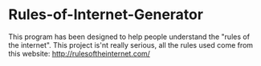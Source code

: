 # Rules-of-Internet-Generator
This program has been designed to help people understand the "rules of the internet". This project is'nt really serious, all the rules used come from this website: http://rulesoftheinternet.com/
